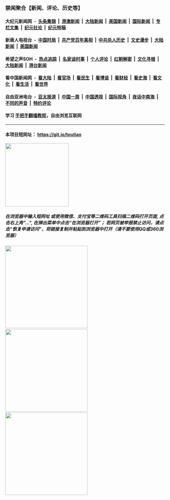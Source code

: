### 禁闻聚合【新闻、评论、历史等】

#### 大纪元新闻网 &nbsp;-&nbsp; [头条集锦](indexes/E头条集锦.md?t=02170656) &nbsp;|&nbsp; [港澳新闻](indexes/E港澳新闻.md?t=02170656)  &nbsp;|&nbsp; [大陆新闻](indexes/E大陆新闻.md?t=02170656) &nbsp;|&nbsp; [美国新闻](indexes/E美国新闻.md?t=02170656) &nbsp;|&nbsp; [国际新闻](indexes/E国际新闻.md?t=02170656) &nbsp;|&nbsp; [专栏文集](indexes/E专栏文集.md?t=02170656) &nbsp;|&nbsp; [纪元社论](indexes/E纪元社论.md?t=02170656) &nbsp;|&nbsp; [纪元特稿](indexes/E纪元特稿.md?t=02170656) 

#### 新唐人电视台 &nbsp;-&nbsp; [中国时局](indexes/N中国时局.md?t=02170656) &nbsp;|&nbsp; [共产党百年真相](indexes/N共产党百年真相.md?t=02170656) &nbsp;|&nbsp; [中共杀人历史](indexes/N中共杀人历史.md?t=02170656) &nbsp;|&nbsp; [文史漫步](indexes/N文史漫步.md?t=02170656) &nbsp;|&nbsp; [大陆新闻](indexes/N大陆新闻.md?t=02170656) &nbsp;|&nbsp; [美国新闻](indexes/N美国新闻.md?t=02170656)

#### 希望之声SOH &nbsp;-&nbsp; [热点追踪](indexes/H热点追踪.md?t=02170656) &nbsp;|&nbsp; [名家谈时事](indexes/H名家谈时事.md?t=02170656) &nbsp;|&nbsp; [个人评论](indexes/H个人评论.md?t=02170656)  &nbsp;|&nbsp; [红朝解密](indexes/H红朝解密.md?t=02170656) &nbsp;|&nbsp; [文化寻根](indexes/H文化寻根.md?t=02170656) &nbsp;|&nbsp; [大陆新闻](indexes/H大陆新闻.md?t=02170656) &nbsp;|&nbsp; [港台新闻](indexes/H港台新闻.md?t=02170656)

#### 看中国新闻网 &nbsp;-&nbsp; [看大陆](indexes/S看大陆.md?t=02170656) &nbsp;|&nbsp; [看官场](indexes/S看官场.md?t=02170656) &nbsp;|&nbsp; [看民生](indexes/S看民生.md?t=02170656)  &nbsp;|&nbsp; [看博谈](indexes/S看博谈.md?t=02170656) &nbsp;|&nbsp; [看财经](indexes/S看财经.md?t=02170656) &nbsp;|&nbsp; [看史海](indexes/S看史海.md?t=02170656) &nbsp;|&nbsp; [看文化](indexes/S看文化.md?t=02170656) &nbsp;|&nbsp; [看生活](indexes/S看生活.md?t=02170656) &nbsp;|&nbsp; [看世界](indexes/S看世界.md?t=02170656)

#### 自由亚洲电台 &nbsp;-&nbsp; [亚太报道](indexes/R亚太报道.md?t=02170656) &nbsp;|&nbsp; [中国一周](indexes/R中国一周.md?t=02170656) &nbsp;|&nbsp; [中国透视](indexes/R中国透视.md?t=02170656)  &nbsp;|&nbsp; [国际视角](indexes/R国际视角.md?t=02170656) &nbsp;|&nbsp; [夜话中南海](indexes/R夜话中南海.md?t=02170656) &nbsp;|&nbsp; [不同的声音](indexes/R不同的声音.md?t=02170656) &nbsp;|&nbsp; [特约评论](indexes/R特约评论.md?t=02170656)

#### 学习 [手把手翻墙教程](https://github.com/gfw-breaker/guides/wiki)，自由浏览互联网

----

#### 本项目短网址： https://git.io/toutiao
<img src="https://raw.githubusercontent.com/gfw-breaker/banned-news/master/scripts/img/qr.png" width="200px"/>  

##### 在浏览器中输入短网址 或使用微信、支付宝等二维码工具扫描二维码打开页面, 点击右上角"...", 在弹出菜单中点击“在浏览器打开”； 若网页被举报禁止访问，请点击“恢复申请访问”，将链接复制并粘贴到浏览器中打开（请不要使用QQ或360浏览器）

<img src="https://raw.githubusercontent.com/gfw-breaker/banned-news/master/scripts/img/1.png" width="260px"/> &nbsp; <img src="https://raw.githubusercontent.com/gfw-breaker/banned-news/master/scripts/img/2.png" width="260px"/> &nbsp; <img src="https://raw.githubusercontent.com/gfw-breaker/banned-news/master/scripts/img/3.png" width="260px"/>
